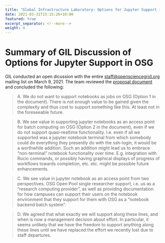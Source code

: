 ```yaml
---
title: "Global Infrastructure Laboratory: Options for Jupyter Support in OSG"
date: 2021-03-31T15:15:26+10:00
featured: true
excerpt_separator: <!--more-->
weight: 4
---
```


# Summary of GIL Discussion of Options for Jupyter Support in OSG

GIL conducted an open dicussion with the entire staff@opensciencegrid.org mailing list on March 9, 2021. 
The team reviewed the [proposal document](https://docs.google.com/document/d/1d7-x5Kh6IayZR5BYQduhYf__5mFUckvMN0xBJ9iD1G0/) and concluded the following:

> A. We do not want to support notebooks as jobs on OSG (Option 1 in the document). There is not enough value to be gained given the complexity and thus cost to support something like this. At least not in the foreseeable future.

> B. We see value in supporting jupyter notebooks as an access point for batch computing on OSG (Option 2 in the document), even if we do not support quasi-realtime functionality. I.e. even if all we supported was a jupyter notebook terminal from which somebody could do everything they presently do with the ssh-login, it would be a worthwhile addition. Such an addition might lead us to embrace “non-terminal” notebook functionality over time. E.g. integration with Rucio commands, or possibly having graphical displays of progress of workflows towards completion, etc. etc. might be possible future enhancements.

> C. We see value in jupyter notebook as an access point from two perspectives. OSG Open Pool single researcher support, i.e. us as a “research computing provider”, as well as providing documentation for how campuses can support their users on the notebook environment that they support for them with OSG as a “notebook backend batch system”.

> D. We agreed that what exactly we will support along these lines, and when is now a management decision about effort. In particular, it seems unlikely that we have the freedom to support anything along these lines until we have replaced the effort we recently lost due to staff departures. 




